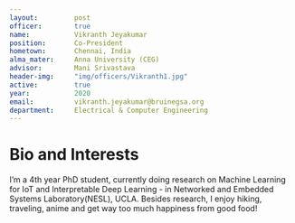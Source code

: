 ```yaml
---
layout:     	post
officer: 		true
name:      		Vikranth Jeyakumar
position: 		Co-President
hometown: 		Chennai, India
alma_mater: 	Anna University (CEG)
advisor: 		Mani Srivastava
header-img: 	"img/officers/Vikranth1.jpg"
active: 		true
year:  			2020
email: 			vikranth.jeyakumar@bruinegsa.org
department: 	Electrical & Computer Engineering
---
```


# Bio and Interests
I’m a 4th year PhD student, currently doing research on Machine Learning for IoT and Interpretable Deep Learning - in Networked and Embedded Systems Laboratory(NESL), UCLA.
Besides research, I enjoy hiking, traveling, anime and get way too much happiness from good food!
